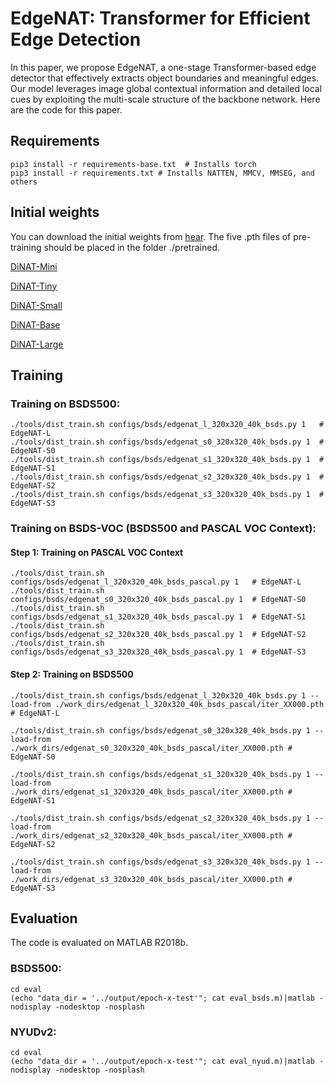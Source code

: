 # EdgeNAT: Transformer for Efficient Edge Detection
In this paper, we propose EdgeNAT, a one-stage Transformer-based edge detector that effectively extracts object boundaries and meaningful edges. Our model leverages image global contextual information and detailed local cues by exploiting the multi-scale structure of the backbone network. Here are the code for this paper.

## Requirements
```
pip3 install -r requirements-base.txt  # Installs torch 
pip3 install -r requirements.txt # Installs NATTEN, MMCV, MMSEG, and others
```
## Initial weights
You can download the initial weights from [hear](https://github.com/SHI-Labs/Neighborhood-Attention-Transformer/blob/main/segmentation/DiNAT.md). The five .pth files of pre-training should be placed in the folder ./pretrained.

[DiNAT-Mini](https://shi-labs.com/projects/dinat/checkpoints/imagenet1k/dinat_mini_in1k_224.pth)

[DiNAT-Tiny](https://shi-labs.com/projects/dinat/checkpoints/imagenet1k/dinat_tiny_in1k_224.pth)

[DiNAT-Small](https://shi-labs.com/projects/dinat/checkpoints/imagenet1k/dinat_small_in1k_224.pth)

[DiNAT-Base](https://shi-labs.com/projects/dinat/checkpoints/imagenet1k/dinat_base_in1k_224.pth)

[DiNAT-Large](https://shi-labs.com/projects/dinat/checkpoints/imagenet22k/dinat_large_in22k_224.pth)
## Training
### Training on BSDS500:
```
./tools/dist_train.sh configs/bsds/edgenat_l_320x320_40k_bsds.py 1   # EdgeNAT-L
./tools/dist_train.sh configs/bsds/edgenat_s0_320x320_40k_bsds.py 1  # EdgeNAT-S0
./tools/dist_train.sh configs/bsds/edgenat_s1_320x320_40k_bsds.py 1  # EdgeNAT-S1
./tools/dist_train.sh configs/bsds/edgenat_s2_320x320_40k_bsds.py 1  # EdgeNAT-S2
./tools/dist_train.sh configs/bsds/edgenat_s3_320x320_40k_bsds.py 1  # EdgeNAT-S3
```
### Training on BSDS-VOC (BSDS500 and PASCAL VOC Context):
#### Step 1: Training on PASCAL VOC Context
```
./tools/dist_train.sh configs/bsds/edgenat_l_320x320_40k_bsds_pascal.py 1   # EdgeNAT-L
./tools/dist_train.sh configs/bsds/edgenat_s0_320x320_40k_bsds_pascal.py 1  # EdgeNAT-S0
./tools/dist_train.sh configs/bsds/edgenat_s1_320x320_40k_bsds_pascal.py 1  # EdgeNAT-S1
./tools/dist_train.sh configs/bsds/edgenat_s2_320x320_40k_bsds_pascal.py 1  # EdgeNAT-S2
./tools/dist_train.sh configs/bsds/edgenat_s3_320x320_40k_bsds_pascal.py 1  # EdgeNAT-S3
```
#### Step 2: Training on BSDS500
```
./tools/dist_train.sh configs/bsds/edgenat_l_320x320_40k_bsds.py 1 --load-from ./work_dirs/edgenat_l_320x320_40k_bsds_pascal/iter_XX000.pth  # EdgeNAT-L

./tools/dist_train.sh configs/bsds/edgenat_s0_320x320_40k_bsds.py 1 --load-from ./work_dirs/edgenat_s0_320x320_40k_bsds_pascal/iter_XX000.pth # EdgeNAT-S0

./tools/dist_train.sh configs/bsds/edgenat_s1_320x320_40k_bsds.py 1 --load-from ./work_dirs/edgenat_s1_320x320_40k_bsds_pascal/iter_XX000.pth # EdgeNAT-S1

./tools/dist_train.sh configs/bsds/edgenat_s2_320x320_40k_bsds.py 1 --load-from ./work_dirs/edgenat_s2_320x320_40k_bsds_pascal/iter_XX000.pth # EdgeNAT-S2

./tools/dist_train.sh configs/bsds/edgenat_s3_320x320_40k_bsds.py 1 --load-from ./work_dirs/edgenat_s3_320x320_40k_bsds_pascal/iter_XX000.pth # EdgeNAT-S3
```
## Evaluation
The code is evaluated on MATLAB R2018b.
### BSDS500:
```
cd eval
(echo "data_dir = '../output/epoch-x-test'"; cat eval_bsds.m)|matlab -nodisplay -nodesktop -nosplash
```
### NYUDv2:
```
cd eval
(echo "data_dir = '../output/epoch-x-test'"; cat eval_nyud.m)|matlab -nodisplay -nodesktop -nosplash
```

